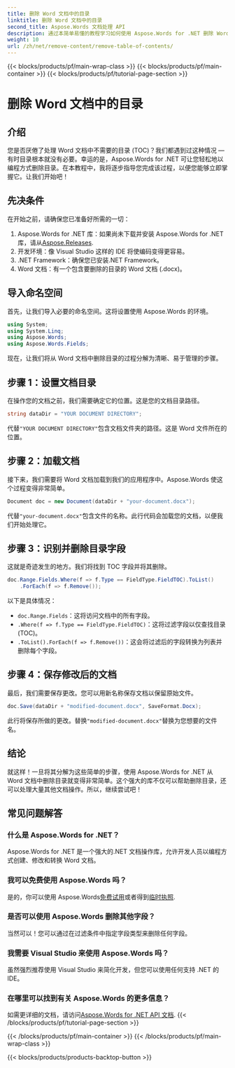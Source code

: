 ```yaml
---
title: 删除 Word 文档中的目录
linktitle: 删除 Word 文档中的目录
second_title: Aspose.Words 文档处理 API
description: 通过本简单易懂的教程学习如何使用 Aspose.Words for .NET 删除 Word 文档中的目录 (TOC)。
weight: 10
url: /zh/net/remove-content/remove-table-of-contents/
---
```


{{< blocks/products/pf/main-wrap-class >}}
{{< blocks/products/pf/main-container >}}
{{< blocks/products/pf/tutorial-page-section >}}

# 删除 Word 文档中的目录

## 介绍

您是否厌倦了处理 Word 文档中不需要的目录 (TOC)？我们都遇到过这种情况 — 有时目录根本就没有必要。幸运的是，Aspose.Words for .NET 可让您轻松地以编程方式删除目录。在本教程中，我将逐步指导您完成该过程，以便您能够立即掌握它。让我们开始吧！

## 先决条件

在开始之前，请确保您已准备好所需的一切：

1.  Aspose.Words for .NET 库：如果尚未下载并安装 Aspose.Words for .NET 库，请从[Aspose.Releases](https://releases.aspose.com/words/net/).
2. 开发环境：像 Visual Studio 这样的 IDE 将使编码变得更容易。
3. .NET Framework：确保您已安装.NET Framework。
4. Word 文档：有一个包含要删除的目录的 Word 文档 (.docx)。

## 导入命名空间

首先，让我们导入必要的命名空间。这将设置使用 Aspose.Words 的环境。

```csharp
using System;
using System.Linq;
using Aspose.Words;
using Aspose.Words.Fields;
```

现在，让我们将从 Word 文档中删除目录的过程分解为清晰、易于管理的步骤。

## 步骤 1：设置文档目录

在操作您的文档之前，我们需要确定它的位置。这是您的文档目录路径。

```csharp
string dataDir = "YOUR DOCUMENT DIRECTORY";
```

代替`"YOUR DOCUMENT DIRECTORY"`包含文档文件夹的路径。这是 Word 文件所在的位置。

## 步骤 2：加载文档

接下来，我们需要将 Word 文档加载到我们的应用程序中。Aspose.Words 使这个过程变得非常简单。

```csharp
Document doc = new Document(dataDir + "your-document.docx");
```

代替`"your-document.docx"`包含文件的名称。此行代码会加载您的文档，以便我们开始处理它。

## 步骤 3：识别并删除目录字段

这就是奇迹发生的地方。我们将找到 TOC 字段并将其删除。

```csharp
doc.Range.Fields.Where(f => f.Type == FieldType.FieldTOC).ToList()
    .ForEach(f => f.Remove());
```

以下是具体情况：
- `doc.Range.Fields`：这将访问文档中的所有字段。
- `.Where(f => f.Type == FieldType.FieldTOC)`：这将过滤字段以仅查找目录 (TOC)。
- `.ToList().ForEach(f => f.Remove())`：这会将过滤后的字段转换为列表并删除每个字段。

## 步骤 4：保存修改后的文档

最后，我们需要保存更改。您可以用新名称保存文档以保留原始文件。

```csharp
doc.Save(dataDir + "modified-document.docx", SaveFormat.Docx);
```

此行将保存所做的更改。替换`"modified-document.docx"`替换为您想要的文件名。

## 结论

就这样！一旦将其分解为这些简单的步骤，使用 Aspose.Words for .NET 从 Word 文档中删除目录就变得非常简单。这个强大的库不仅可以帮助删除目录，还可以处理大量其他文档操作。所以，继续尝试吧！

## 常见问题解答

### 什么是 Aspose.Words for .NET？

Aspose.Words for .NET 是一个强大的.NET 文档操作库，允许开发人员以编程方式创建、修改和转换 Word 文档。

### 我可以免费使用 Aspose.Words 吗？

是的，你可以使用 Aspose.Words[免费试用](https://releases.aspose.com/)或者得到[临时执照](https://purchase.aspose.com/temporary-license/).

### 是否可以使用 Aspose.Words 删除其他字段？

当然可以！您可以通过在过滤条件中指定字段类型来删除任何字段。

### 我需要 Visual Studio 来使用 Aspose.Words 吗？

虽然强烈推荐使用 Visual Studio 来简化开发，但您可以使用任何支持 .NET 的 IDE。

### 在哪里可以找到有关 Aspose.Words 的更多信息？

如需更详细的文档，请访问[Aspose.Words for .NET API 文档](https://reference.aspose.com/words/net/).
{{< /blocks/products/pf/tutorial-page-section >}}

{{< /blocks/products/pf/main-container >}}
{{< /blocks/products/pf/main-wrap-class >}}

{{< blocks/products/products-backtop-button >}}
